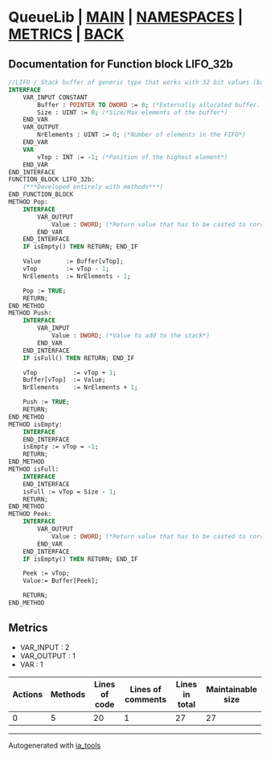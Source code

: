 # QueueLib | [MAIN] | [NAMESPACES] | [METRICS] | [BACK]  

## Documentation for Function block LIFO_32b  

```pascal
//LIFO / Stack buffer of generic type that works with 32 bit values (based on DWORD). Pushing places new value on top of the stack and poping removes the element from the top. Strings and data structures are not supported.  
INTERFACE
    VAR_INPUT CONSTANT
        Buffer : POINTER TO DWORD := 0; (*Externally allocated buffer. Must be in format ARRAY[0..N]. ! Block doesn't check for Null pointer*)
        Size : UINT := 0; (*Size/Max elements of the buffer*)
    END_VAR
    VAR_OUTPUT 
        NrElements : UINT := 0; (*Number of elements in the FIFO*)
    END_VAR
    VAR 
        vTop : INT := -1; (*Position of the highest element*)
    END_VAR
END_INTERFACE
FUNCTION_BLOCK LIFO_32b:
    (***Developed entirely with methods***)
END_FUNCTION_BLOCK
METHOD Pop:
    INTERFACE
        VAR_OUTPUT 
            Value : DWORD; (*Return value that has to be casted to correct destination type*)
        END_VAR
    END_INTERFACE
    IF isEmpty() THEN RETURN; END_IF

    Value       := Buffer[vTop];
    vTop        := vTop - 1;
    NrElements  := NrElements - 1;

    Pop := TRUE;
    RETURN;
END_METHOD
METHOD Push:
    INTERFACE
        VAR_INPUT 
            Value : DWORD; (*Value to add to the stack*)
        END_VAR
    END_INTERFACE
    IF isFull() THEN RETURN; END_IF

    vTop          := vTop + 1;
    Buffer[vTop]  := Value;
    NrElements    := NrElements + 1;

    Push := TRUE;
    RETURN;
END_METHOD
METHOD isEmpty:
    INTERFACE
    END_INTERFACE
    isEmpty := vTop = -1;
    RETURN;
END_METHOD
METHOD isFull:
    INTERFACE
    END_INTERFACE
    isFull := vTop = Size - 1;
    RETURN;
END_METHOD
METHOD Peek:
    INTERFACE
        VAR_OUTPUT 
            Value : DWORD; (*Return value that has to be casted to correct destination type*)
        END_VAR
    END_INTERFACE
    IF isEmpty() THEN RETURN; END_IF

    Peek := vTop;
    Value:= Buffer[Peek];

    RETURN;
END_METHOD
```

## Metrics  

- VAR_INPUT : 2
- VAR_OUTPUT : 1
- VAR : 1

| Actions | Methods | Lines of code | Lines of comments | Lines in total | Maintainable size |
| ------- | ------- | ------------- | ----------------- | -------------- | ----------------- |
| 0 | 5 | 20 |1 |27 | 27 |

---
Autogenerated with [ia_tools](https://github.com/tkucic/ia_tools)  

[MAIN]: ../../../../index_st.md
[NAMESPACES]: ../../nsList_st.md
[METRICS]: ../../../metrics_st.md
[BACK]: ../nsMain_st.md
